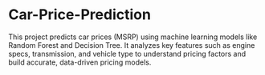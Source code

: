 # Car-Price-Prediction
This project predicts car prices (MSRP) using machine learning models like Random Forest and Decision Tree. It analyzes key features such as engine specs, transmission, and vehicle type to understand pricing factors and build accurate, data-driven pricing models.

